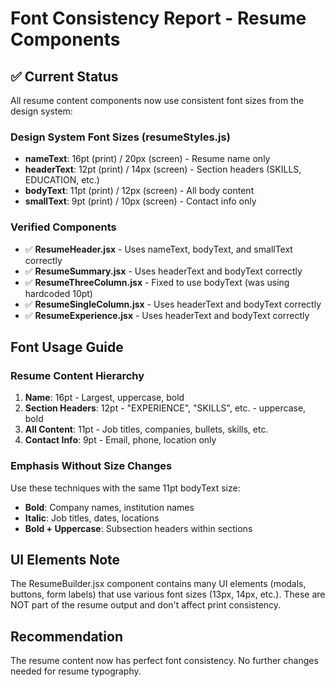 # Font Consistency Report - Resume Components

## ✅ Current Status

All resume content components now use consistent font sizes from the design system:

### Design System Font Sizes (resumeStyles.js)
- **nameText**: 16pt (print) / 20px (screen) - Resume name only
- **headerText**: 12pt (print) / 14px (screen) - Section headers (SKILLS, EDUCATION, etc.)
- **bodyText**: 11pt (print) / 12px (screen) - All body content
- **smallText**: 9pt (print) / 10px (screen) - Contact info only

### Verified Components
- ✅ **ResumeHeader.jsx** - Uses nameText, bodyText, and smallText correctly
- ✅ **ResumeSummary.jsx** - Uses headerText and bodyText correctly
- ✅ **ResumeThreeColumn.jsx** - Fixed to use bodyText (was using hardcoded 10pt)
- ✅ **ResumeSingleColumn.jsx** - Uses headerText and bodyText correctly
- ✅ **ResumeExperience.jsx** - Uses headerText and bodyText correctly

## Font Usage Guide

### Resume Content Hierarchy
1. **Name**: 16pt - Largest, uppercase, bold
2. **Section Headers**: 12pt - "EXPERIENCE", "SKILLS", etc. - uppercase, bold
3. **All Content**: 11pt - Job titles, companies, bullets, skills, etc.
4. **Contact Info**: 9pt - Email, phone, location only

### Emphasis Without Size Changes
Use these techniques with the same 11pt bodyText size:
- **Bold**: Company names, institution names
- **Italic**: Job titles, dates, locations
- **Bold + Uppercase**: Subsection headers within sections

## UI Elements Note
The ResumeBuilder.jsx component contains many UI elements (modals, buttons, form labels) that use various font sizes (13px, 14px, etc.). These are NOT part of the resume output and don't affect print consistency.

## Recommendation
The resume content now has perfect font consistency. No further changes needed for resume typography.